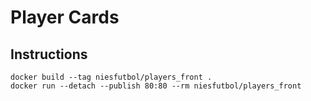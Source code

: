 # Player Cards

## Instructions

```
docker build --tag niesfutbol/players_front .
docker run --detach --publish 80:80 --rm niesfutbol/players_front
```

